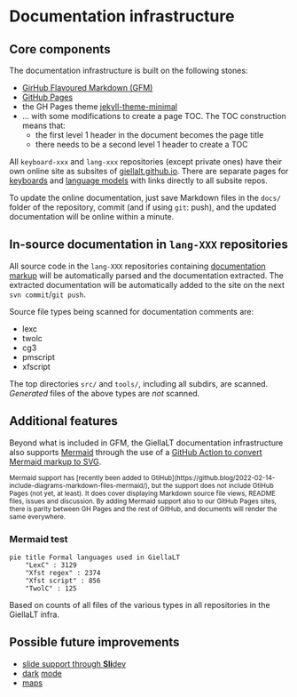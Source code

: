 # Documentation infrastructure

## Core components

The documentation infrastructure is built on the following stones:

- [GirHub Flavoured Markdown (GFM)](https://enterprise.github.com/downloads/en/markdown-cheatsheet.pdf)
- [GitHub Pages](https://pages.github.com)
- the GH Pages theme [jekyll-theme-minimal](https://github.com/pages-themes/minimal)
- … with some modifications to create a page TOC. The TOC construction means that:
  - the first level 1 header in the document becomes the page title
  - there needs to be a second level 1 header to create a TOC

All `keyboard-xxx` and `lang-xxx` repositories (except private ones) have their
own online site as subsites of [giellalt.github.io](https://giellalt.github.io).
There are separate pages for [keyboards](/KeyboardLayouts.html) and
[language models](/LanguageModels.html) with links directly to all subsite repos.

To update the online documentation, just save Markdown files in the `docs/`
folder of the repository, commit (and if using `git`: push),
and the updated documentation will be online within a minute.

## In-source documentation in `lang-XXX` repositories

All source code in the `lang-XXX` repositories containing
[documentation markup](infraremake/In-sourceDocumentationSpecification.md) will
be automatically parsed and the documentation extracted. The extracted
documentation will be automatically added to the site on the next `svn commit`/`git push`.

Source file types being scanned for documentation comments are:

- lexc
- twolc
- cg3
- pmscript
- xfscript

The top directories `src/` and `tools/`, including all subdirs, are scanned.
_Generated_ files of the above types are _not_ scanned.

## Additional features

Beyond what is included in GFM, the GiellaLT documentation infrastructure also
supports [Mermaid](https://mermaid-js.github.io/) through the use of a
[GitHub Action to convert Mermaid markup to SVG](https://github.com/divvun/compile-mermaid-markdown-action).

<small>
Mermaid support has
[recently been added to GtiHub](https://github.blog/2022-02-14-include-diagrams-markdown-files-mermaid/),
but the support does not include GtiHub Pages (not yet, at least). It does cover
displaying Markdown source file views, README files, issues and discussion. By
adding Mermaid support also to our GitHub Pages sites, there is parity between
GH Pages and the rest of GitHub, and documents will render the same everywhere.
</small>

### Mermaid test

```mermaid
pie title Formal languages used in GiellaLT
    "LexC" : 3129
    "Xfst regex" : 2374
    "Xfst script" : 856
    "TwolC" : 125
```

Based on counts of all files of the various types in all repositories in the
GiellaLT infra.

## Possible future improvements

- [slide support through **Sli**dev](https://sli.dev)
- [dark](https://developer.mozilla.org/en-US/docs/Web/CSS/@media/prefers-color-scheme) [mode](https://css-tricks.com/a-complete-guide-to-dark-mode-on-the-web/)
- [maps](https://docs.github.com/en/get-started/writing-on-github/working-with-advanced-formatting/creating-diagrams#creating-geojson-and-topojson-maps)
